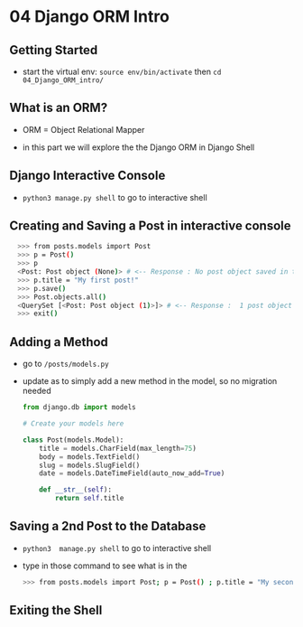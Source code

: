 # 04 Django ORM Intro

## Getting Started

- start the virtual env: `source env/bin/activate` then `cd 04_Django_ORM_intro/`

## What is an ORM?

- ORM = Object Relational Mapper
  
- in this part we will explore the the Django ORM in Django Shell

## Django Interactive Console

- `python3 manage.py shell` to go to interactive shell

## Creating and Saving a Post in interactive console

  ```sh
    >>> from posts.models import Post
    >>> p = Post()
    >>> p 
    <Post: Post object (None)> # <-- Response : No post object saved in the database yet !
    >>> p.title = "My first post!"
    >>> p.save()
    >>> Post.objects.all()
    <QuerySet [<Post: Post object (1)>]> # <-- Response :  1 post object in the database
    >>> exit()
  ```

## Adding a Method

- go to `/posts/models.py`
  
- update as to simply add a new method in the model,
  so no migration needed

  ```py
  from django.db import models

  # Create your models here

  class Post(models.Model):
      title = models.CharField(max_length=75)
      body = models.TextField()
      slug = models.SlugField()
      date = models.DateTimeField(auto_now_add=True)

      def __str__(self):
          return self.title
  ```

## Saving a 2nd Post to the Database

- `python3  manage.py shell` to go to interactive shell
- type in those command to see what is in the

  ```sh
  >>> from posts.models import Post; p = Post() ; p.title = "My second post!"; p.save() ; Post.objects.all(); exit()
  ```

## Exiting the Shell
